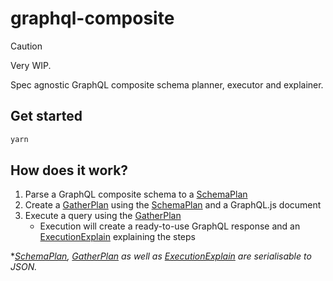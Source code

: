 # graphql-composite

> [!CAUTION]
> Very WIP.

Spec agnostic GraphQL composite schema planner, executor and explainer.

## Get started

```sh
yarn
```

## How does it work?

1. Parse a GraphQL composite schema to a [SchemaPlan](/src/schemaPlan.ts#SchemaPlan)
1. Create a [GatherPlan](/src/gather.ts#GatherPlan) using the [SchemaPlan](/src/schemaPlan.ts#SchemaPlan) and a GraphQL.js document
1. Execute a query using the [GatherPlan](/src/gather.ts#GatherPlan)
   - Execution will create a ready-to-use GraphQL response and an [ExecutionExplain](/src/execute.ts#ExecutionExplain) explaining the steps

\*_[SchemaPlan](/src/schemaPlan.ts#SchemaPlan), [GatherPlan](/src/gather.ts#GatherPlan) as well as [ExecutionExplain](/src/execute.ts#ExecutionExplain) are serialisable to JSON._
